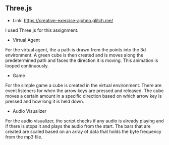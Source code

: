 ## Three.js

- Link: https://creative-exercise-ajohno.glitch.me/

I used Three.js for this assignment.

- Virtual Agent

For the virtual agent, the a path is drawn from the points into the 3d environment. A green cube is then created and is moves along the predetermined path and faces the direction it is moving. This animation is looped continuously.

- Game

For the simple game a cube is created in the virtual environment. There are event listeners for when the arrow keys are pressed and released. The cube moves a certain amount in a specific direction based on which arrow key is pressed and how long it is held down.

- Audio Visualizer

For the audio visualizer, the script checks if any audio is already playing and if there is stops it and plays the audio from the start. The bars that are created are scaled based on an array of data that holds the byte frequency from the mp3 file.
